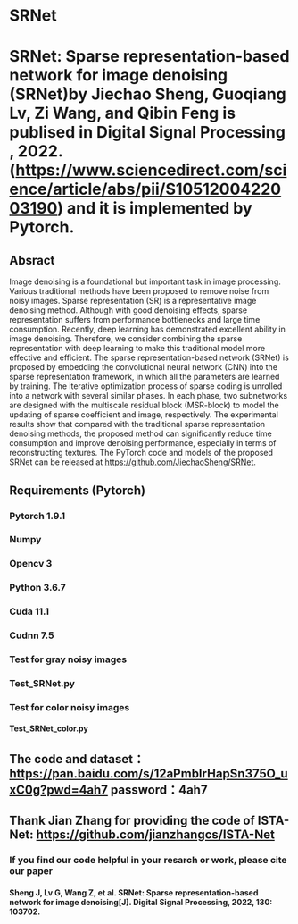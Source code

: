 # SRNet
# SRNet: Sparse representation-based network for image denoising (SRNet)by Jiechao Sheng, Guoqiang Lv, Zi Wang, and Qibin Feng is publised in Digital Signal Processing , 2022. (https://www.sciencedirect.com/science/article/abs/pii/S1051200422003190) and it is implemented by Pytorch.


## Absract
Image denoising is a foundational but important task in image processing. Various traditional methods have been proposed to remove noise from noisy images. Sparse representation (SR) is a representative image denoising method. Although with good denoising effects, sparse representation suffers from
performance bottlenecks and large time consumption. Recently, deep learning has demonstrated excellent ability in image denoising. Therefore, we consider combining the sparse representation with deep learning to make this traditional model more effective and efficient. The sparse representation-based
network (SRNet) is proposed by embedding the convolutional neural network (CNN) into the sparse representation framework, in which all the parameters are learned by training. The iterative optimization process of sparse coding is unrolled into a network with several similar phases. In each phase, two
subnetworks are designed with the multiscale residual block (MSR-block) to model the updating of sparse coefficient and image, respectively. The experimental results show that compared with the traditional sparse representation denoising methods, the proposed method can significantly reduce time
consumption and improve denoising performance, especially in terms of reconstructing textures. The PyTorch code and models of the proposed SRNet can be released at https://github.com/JiechaoSheng/SRNet.

## Requirements (Pytorch)
### Pytorch 1.9.1 
### Numpy 
### Opencv 3
### Python 3.6.7
### Cuda 11.1
### Cudnn 7.5

### Test for gray noisy images
### Test_SRNet.py 

### Test for color noisy images
#### Test_SRNet_color.py

## The code and dataset：https://pan.baidu.com/s/12aPmblrHapSn375O_uxC0g?pwd=4ah7   password：4ah7
## Thank Jian Zhang for providing the code of ISTA-Net: https://github.com/jianzhangcs/ISTA-Net

### If you find our code helpful in your resarch or work, please cite our paper
#### Sheng J, Lv G, Wang Z, et al. SRNet: Sparse representation-based network for image denoising[J]. Digital Signal Processing, 2022, 130: 103702.
